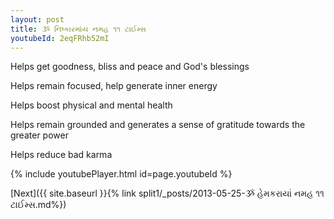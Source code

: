 ```yaml
---
layout: post
title: ૐ નિષ્કારમાંય નમહ ૧૧ ટાઈમ્સ
youtubeId: 2eqFRhb52mI
---
```

 
 
Helps get goodness, bliss and peace and God's blessings
 
Helps remain focused, help generate inner energy 
 
Helps boost physical and mental health 
 
Helps remain grounded and generates a sense of gratitude towards the greater power 
 
Helps reduce bad karma
 
 
 
 


{% include youtubePlayer.html id=page.youtubeId %}
 
[Next]({{ site.baseurl }}{% link  split1/_posts/2013-05-25-ૐ હેમકરાયાં નમહ ૧૧ ટાઈમ્સ.md%})
 
